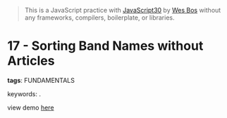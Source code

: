 > This is a JavaScript practice with [JavaScript30](https://javascript30.com/) by [Wes Bos](https://github.com/wesbos) without any frameworks, compilers, boilerplate, or libraries.

# 17 - Sorting Band Names without Articles
**tags**: FUNDAMENTALS

keywords: .

view demo [here](https://gnovo.github.io/JS30/17-Sorting_Band_Names_without_Articles/index.html)